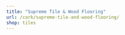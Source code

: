 ```yaml
---
title: "Supreme Tile & Wood Flooring"
url: /cork/supreme-tile-and-wood-flooring/
shop: tiles
---
```

